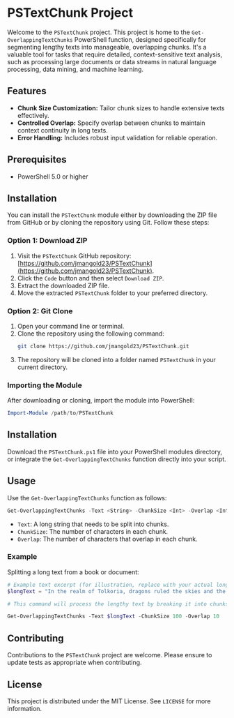 # PSTextChunk Project

Welcome to the `PSTextChunk` project. This project is home to the `Get-OverlappingTextChunks` PowerShell function, designed specifically for segmenting lengthy texts into manageable, overlapping chunks. It's a valuable tool for tasks that require detailed, context-sensitive text analysis, such as processing large documents or data streams in natural language processing, data mining, and machine learning.

## Features

- **Chunk Size Customization:** Tailor chunk sizes to handle extensive texts effectively.
- **Controlled Overlap:** Specify overlap between chunks to maintain context continuity in long texts.
- **Error Handling:** Includes robust input validation for reliable operation.

## Prerequisites

- PowerShell 5.0 or higher
## Installation

You can install the `PSTextChunk` module either by downloading the ZIP file from GitHub or by cloning the repository using Git. Follow these steps:

### Option 1: Download ZIP

1. Visit the `PSTextChunk` GitHub repository: [https://github.com/jmangold23/PSTextChunk](https://github.com/jmangold23/PSTextChunk).
2. Click the `Code` button and then select `Download ZIP`.
3. Extract the downloaded ZIP file.
4. Move the extracted `PSTextChunk` folder to your preferred directory.

### Option 2: Git Clone

1. Open your command line or terminal.
2. Clone the repository using the following command:
   ```bash
   git clone https://github.com/jmangold23/PSTextChunk.git
   ```
3. The repository will be cloned into a folder named `PSTextChunk` in your current directory.

### Importing the Module

After downloading or cloning, import the module into PowerShell:

```powershell
Import-Module /path/to/PSTextChunk
```
## Installation

Download the `PSTextChunk.ps1` file into your PowerShell modules directory, or integrate the `Get-OverlappingTextChunks` function directly into your script.

## Usage

Use the `Get-OverlappingTextChunks` function as follows:

```powershell
Get-OverlappingTextChunks -Text <String> -ChunkSize <Int> -Overlap <Int>
```

- `Text`: A long string that needs to be split into chunks.
- `ChunkSize`: The number of characters in each chunk.
- `Overlap`: The number of characters that overlap in each chunk.

### Example

Splitting a long text from a book or document:

```powershell
# Example text excerpt (for illustration, replace with your actual long text)
$longText = "In the realm of Tolkoria, dragons ruled the skies and the kingdoms of men trembled... [very long text continues]"

# This command will process the lengthy text by breaking it into chunks of 100 characters each, with a 10-character overlap between consecutive chunks, making it easier to analyze large bodies of text without losing context.

Get-OverlappingTextChunks -Text $longText -ChunkSize 100 -Overlap 10
```

## Contributing

Contributions to the `PSTextChunk` project are welcome. Please ensure to update tests as appropriate when contributing.

## License

This project is distributed under the MIT License. See `LICENSE` for more information.
